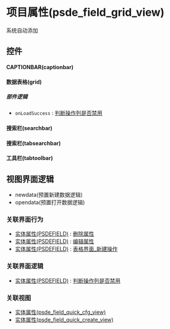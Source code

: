 # 项目属性(psde_field_grid_view)  <!-- {docsify-ignore-all} -->


系统自动添加



## 控件
#### CAPTIONBAR(captionbar)
#### 数据表格(grid)

##### 部件逻辑
* `onLoadSuccess` : [判断操作列是否禁用](module/extension/PSDEField/uilogic/judge_column_state)
#### 搜索栏(searchbar)
#### 搜索栏(tabsearchbar)
#### 工具栏(tabtoolbar)

## 视图界面逻辑
  * newdata(预置新建数据逻辑)
  * opendata(预置打开数据逻辑)


### 关联界面行为
  * [实体属性(PSDEFIELD)](module/extension/PSDEField) : [删除属性](module/extension/PSDEField#界面行为)
  * [实体属性(PSDEFIELD)](module/extension/PSDEField) : [编辑属性](module/extension/PSDEField#界面行为)
  * [实体属性(PSDEFIELD)](module/extension/PSDEField) : [表格界面_新建操作](module/extension/PSDEField#界面行为)

### 关联界面逻辑
  * [实体属性(PSDEFIELD)](module/extension/PSDEField) : [判断操作列是否禁用](module/extension/PSDEField/uilogic/judge_column_state)

### 关联视图
  * [实体属性(psde_field_quick_cfg_view)](app/view/psde_field_quick_cfg_view)
  * [实体属性(psde_field_quick_create_view)](app/view/psde_field_quick_create_view)

<script>
 const { createApp } = Vue
  createApp({
    data() {
      return {

      }
    }
  }).use(ElementPlus).mount('#app')
</script>